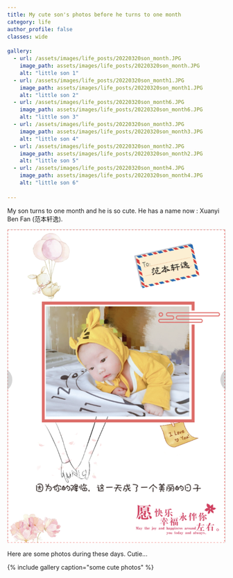 ```yaml
---
title: My cute son's photos before he turns to one month
category: life
author_profile: false
classes: wide

gallery:
  - url: /assets/images/life_posts/20220320son_month.JPG
    image_path: assets/images/life_posts/20220320son_month.JPG
    alt: "little son 1"
  - url: /assets/images/life_posts/20220320son_month1.JPG
    image_path: assets/images/life_posts/20220320son_month1.JPG
    alt: "little son 2"
  - url: /assets/images/life_posts/20220320son_month6.JPG
    image_path: assets/images/life_posts/20220320son_month6.JPG
    alt: "little son 3"
  - url: /assets/images/life_posts/20220320son_month3.JPG
    image_path: assets/images/life_posts/20220320son_month3.JPG
    alt: "little son 4"
  - url: /assets/images/life_posts/20220320son_month2.JPG
    image_path: assets/images/life_posts/20220320son_month2.JPG
    alt: "little son 5"
  - url: /assets/images/life_posts/20220320son_month4.JPG
    image_path: assets/images/life_posts/20220320son_month4.JPG
    alt: "little son 6"

---
```


My son turns to one month and he is so cute. He has a name now : Xuanyi Ben Fan (范本轩逸). 

![png](/assets/images/life_posts/20220320son_month5.PNG)

Here are some photos during these days. Cutie...

{% include gallery caption="some cute photos" %}




